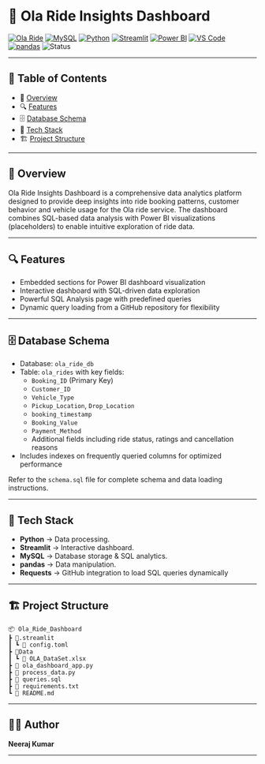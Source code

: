 # 🚗 Ola Ride Insights Dashboard

[![Ola Ride](https://img.shields.io/badge/Ola%20Ride-Analytics-green?logo=car&logoColor=white)](https://book.olacabs.com/)
[![MySQL](https://img.shields.io/badge/MySQL-Database-orange?logo=mysql)](https://www.mysql.com/)
[![Python](https://img.shields.io/badge/Python-3.11-blue?logo=python)](https://www.python.org/)
[![Streamlit](https://img.shields.io/badge/Streamlit-App-red?logo=streamlit)](https://streamlit.io/)
[![Power BI](https://img.shields.io/badge/PowerBI-Visualization-yellow?logo=powerbi)](https://powerbi.microsoft.com/)
[![VS Code](https://img.shields.io/badge/VSCode-Editor-0078d7?logo=visualstudiocode&logoColor=white)](https://code.visualstudio.com/)
[![pandas](https://img.shields.io/badge/pandas-Data%20Analysis-blue?logo=pandas)](https://pandas.pydata.org/)
![Status](https://img.shields.io/badge/Status-Completed-brightgreen)

---

## 📑 Table of Contents

- 📌 [Overview](#-overview)
- 🔍 [Features](#-features)
- 🗄 [Database Schema](#-database-schema)
- 🚀 [Tech Stack](#-tech-stack)
- 🏗 [Project Structure](#-project-structure)

---

## 📌 Overview

Ola Ride Insights Dashboard is a comprehensive data analytics platform designed to provide deep insights into ride booking patterns, customer behavior and vehicle usage for the Ola ride service. The dashboard combines SQL-based data analysis with Power BI visualizations (placeholders) to enable intuitive exploration of ride data.

---

## 🔍 Features

- Embedded sections for Power BI dashboard visualization
- Interactive dashboard with SQL-driven data exploration
- Powerful SQL Analysis page with predefined queries
- Dynamic query loading from a GitHub repository for flexibility

---

## 🗄 Database Schema

- Database: `ola_ride_db`
- Table: `ola_rides` with key fields:
  - `Booking_ID` (Primary Key)
  - `Customer_ID`
  - `Vehicle_Type`
  - `Pickup_Location`, `Drop_Location`
  - `booking_timestamp`
  - `Booking_Value`
  - `Payment_Method`
  - Additional fields including ride status, ratings and cancellation reasons
- Includes indexes on frequently queried columns for optimized performance

Refer to the `schema.sql` file for complete schema and data loading instructions.

---

## 🚀 Tech Stack

- **Python** → Data processing.
- **Streamlit** → Interactive dashboard.
- **MySQL** → Database storage & SQL analytics.
- **pandas** → Data manipulation.
- **Requests** → GitHub integration to load SQL queries dynamically

---

## 🏗 Project Structure

```
📦 Ola_Ride_Dashboard
┣ 📂.streamlit
┃ ┗ 📜 config.toml
┣ 📂Data
┃ ┗ 📜 OLA_DataSet.xlsx
┣ 📜 ola_dashboard_app.py
┣ 📜 process_data.py
┣ 📜 queries.sql
┣ 📜 requirements.txt
┗ 📜 README.md
```

---

## 👨‍💻 Author

**Neeraj Kumar**

---
